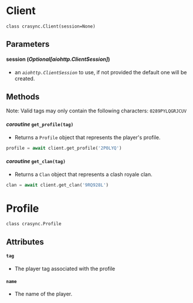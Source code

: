 # Client
`class crasync.Client(session=None)`              
## Parameters   
#### **session** (*Optional[aiohttp.ClientSession]*) 
  - an *`aiohttp.ClientSession`* to use, if not provided the default one will be created. 

## Methods
Note: Valid tags may only contain the following characters: `0289PYLQGRJCUV`

#### *coroutine* **`get_profile(tag)`**
  - Returns a `Profile` object that represents the player's profile. 
```python
profile = await client.get_profile('2P0LYQ')
```

#### *coroutine* **`get_clan(tag)`**
  - Returns a `Clan` object that represents a clash royale clan.
```python
clan = await client.get_clan('9RQ928L')
```

# Profile
`class crasync.Profile`
## Attributes
#### **`tag`** 
  - The player tag associated with the profile
#### **`name`**
  - The name of the player.
